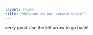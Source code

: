 ```yaml
---
layout: slide
title: "Welcome to our second slide!"
---
```

verry good
Use the left arrow to go back!
